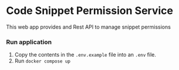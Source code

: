 # Code Snippet Permission Service

This web app provides and Rest API to manage snippet permissions

### Run application

1. Copy the contents in the `.env.example` file into an `.env` file.
2. Run `docker compose up`
